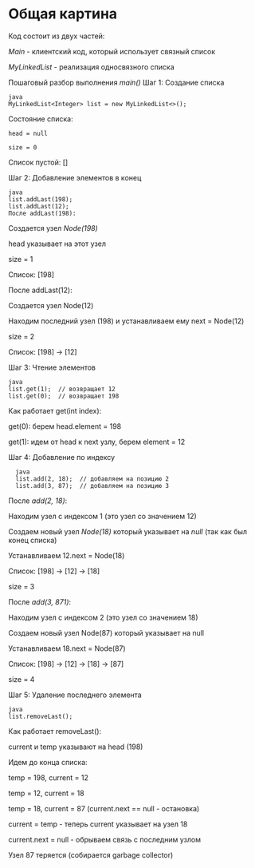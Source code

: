 # Общая картина
Код состоит из двух частей:

_Main_ - клиентский код, который использует связный список

_MyLinkedList_ - реализация односвязного списка

Пошаговый разбор выполнения _main()_
Шаг 1: Создание списка

    java
    MyLinkedList<Integer> list = new MyLinkedList<>();

Состояние списка:

    head = null
    
    size = 0

Список пустой: []

Шаг 2: Добавление элементов в конец

    java
    list.addLast(198);
    list.addLast(12);
    После addLast(198):

Создается узел _Node(198)_

head указывает на этот узел

size = 1

Список: [198]

После addLast(12):

Создается узел Node(12)

Находим последний узел (198) и устанавливаем ему next = Node(12)

size = 2

Список: [198] → [12]

Шаг 3: Чтение элементов

    java
    list.get(1);  // возвращает 12
    list.get(0);  // возвращает 198

Как работает get(int index):

get(0): берем head.element = 198

get(1): идем от head к next узлу, берем element = 12

Шаг 4: Добавление по индексу

      java
      list.add(2, 18);  // добавляем на позицию 2
      list.add(3, 87);  // добавляем на позицию 3
      

После _add(2, 18)_:

Находим узел с индексом 1 (это узел со значением 12)

Создаем новый узел _Node(18)_ который указывает на _null_ (так как был конец списка)

Устанавливаем 12.next = Node(18)

Список: [198] → [12] → [18]

size = 3

После _add(3, 871)_:

Находим узел с индексом 2 (это узел со значением 18)

Создаем новый узел Node(87) который указывает на null

Устанавливаем 18.next = Node(87)

Список: [198] → [12] → [18] → [87]

size = 4

Шаг 5: Удаление последнего элемента

    java
    list.removeLast();

Как работает removeLast():

current и temp указывают на head (198)

Идем до конца списка:

temp = 198, current = 12

temp = 12, current = 18

temp = 18, current = 87 (current.next == null - остановка)

current = temp - теперь current указывает на узел 18

current.next = null - обрываем связь с последним узлом

Узел 87 теряется (собирается garbage collector)
